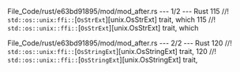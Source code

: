File_Code/rust/e63bd91895/mod/mod_after.rs --- 1/2 --- Rust
115 //! `std::os::unix:ffi::`[`OsStrExt`][unix.OsStrExt] trait, which                                                                                        115 //! `std::os::unix::ffi::`[`OsStrExt`][unix.OsStrExt] trait, which

File_Code/rust/e63bd91895/mod/mod_after.rs --- 2/2 --- Rust
120 //! `std::os::unix:ffi::`[`OsStringExt`][unix.OsStringExt] trait,                                                                                        120 //! `std::os::unix::ffi::`[`OsStringExt`][unix.OsStringExt] trait,


